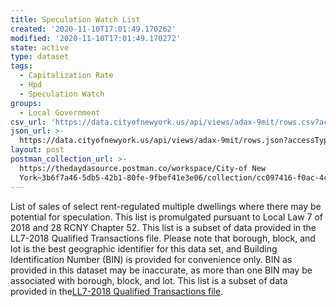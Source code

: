 ```yaml
---
title: Speculation Watch List
created: '2020-11-10T17:01:49.170262'
modified: '2020-11-10T17:01:49.170272'
state: active
type: dataset
tags:
  - Capitalization Rate
  - Hpd
  - Speculation Watch
groups:
  - Local Government
csv_url: 'https://data.cityofnewyork.us/api/views/adax-9mit/rows.csv?accessType=DOWNLOAD'
json_url: >-
  https://data.cityofnewyork.us/api/views/adax-9mit/rows.json?accessType=DOWNLOAD
layout: post
postman_collection_url: >-
  https://thedaydasource.postman.co/workspace/City-of New
  York~3b6f7a46-5db5-42b1-80fe-9fbef41e3e06/collection/cc097416-f0ac-4c28-ba2b-33658901ffd4
---
```

List of sales of select rent-regulated multiple dwellings where there may be potential for speculation. This list is promulgated pursuant to Local Law 7 of 2018 and 28 RCNY Chapter 52. This list is a subset of data provided in the LL7-2018 Qualified Transactions file. 
Please note that borough, block, and lot is the best geographic identifier for this data set, and Building Identification Number (BIN) is provided for convenience only. BIN as provided in this dataset may be inaccurate, as more than one BIN may be associated with borough, block, and lot.
This list is a subset of data provided in the<a href="https://data.cityofnewyork.us/Housing-Development/Local-Law-7-2018-Qualified-Transactions/8wi4-bsy4">LL7-2018 Qualified Transactions file</a>.
